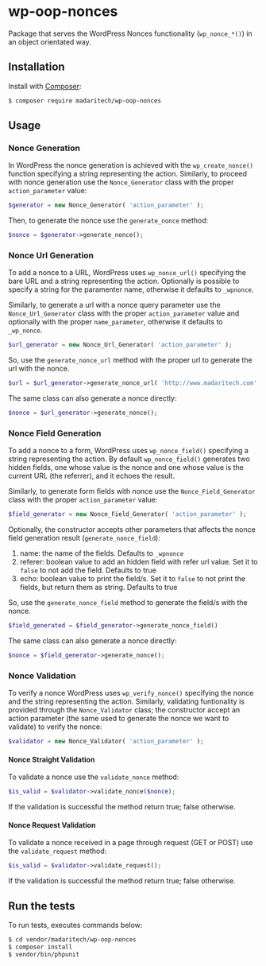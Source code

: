 # wp-oop-nonces
Package that serves the WordPress Nonces functionality (`wp_nonce_*()`) in an object orientated way.

## Installation

Install with [Composer](https://getcomposer.org):

```sh
$ composer require madaritech/wp-oop-nonces
```

## Usage

### Nonce Generation
In WordPress the nonce generation is achieved with the `wp_create_nonce()` function specifying a string representing the action. 
Similarly, to proceed with nonce generation use the `Nonce_Generator` class with the proper `action_parameter` value:

```php
$generator = new Nonce_Generator( 'action_parameter' );
```

Then, to generate the nonce use the `generate_nonce` method:

```php
$nonce = $generator->generate_nonce();
```

### Nonce Url Generation
To add a nonce to a URL, WordPress uses `wp_nonce_url()` specifying the bare URL and a string representing the action. Optionally is possible to specify a string for the paramenter name, otherwise it defaults to `_wpnonce`.

Similarly, to generate a url with a nonce query parameter use the `Nonce_Url_Generator` class with the proper `action_parameter` value and optionally with the proper `name_parameter`, otherwise it defaults to `_wp_nonce`.

```php
$url_generator = new Nonce_Url_Generator( 'action_parameter' );
```

So, use the `generate_nonce_url` method with the proper url to generate the url with the nonce. 

```php
$url = $url_generator->generate_nonce_url( 'http://www.madaritech.com' );
```

The same class can also generate a nonce directly:

```php
$nonce = $url_generator->generate_nonce();
```

### Nonce Field Generation
To add a nonce to a form, WordPress uses `wp_nonce_field()` specifying a string representing the action. By default `wp_nonce_field()` generates two hidden fields, one whose value is the nonce and one whose value is the current URL (the referrer), and it echoes the result.

Similarly, to generate form fields with nonce use the `Nonce_Field_Generator` class with the proper `action_parameter` value:

```php
$field_generator = new Nonce_Field_Generator( 'action_parameter' );
```

Optionally, the constructor accepts other parameters that affects the nonce field generation result (`generate_nonce_field`):

1. name: the name of the fields. Defaults to `_wpnonce`
1. referer: boolean value to add an hidden field with refer url value. Set it to `false` to not add the field. Defaults to true
1. echo: boolean value to print the field/s. Set it to `false` to not print the fields, but return them as string. Defaults to true 

So, use the `generate_nonce_field` method to generate the field/s with the nonce. 

```php
$field_generated = $field_generator->generate_nonce_field()
```

The same class can also generate a nonce directly:

```php
$nonce = $field_generator->generate_nonce();
```

### Nonce Validation
To verify a nonce WordPress uses `wp_verify_nonce()` specifying the nonce and the string representing the action. 
Similarly, validating funtionality is provided through the `Nonce_Validator` class; the constructor accept an action parameter (the same used to generate the nonce we want to validate) to verify the nonce:

```php
$validator = new Nonce_Validator( 'action_parameter' );
```

#### Nonce Straight Validation
To validate a nonce use the `validate_nonce` method:

```php
$is_valid = $validator->validate_nonce($nonce);
```

If the validation is successful the method return true; false otherwise.

#### Nonce Request Validation
To validate a nonce received in a page through request (GET or POST) use the `validate_request` method:

```php
$is_valid = $validator->validate_request();
```

If the validation is successful the method return true; false otherwise.

## Run the tests
To run tests, executes commands below:

```sh
$ cd vendor/madaritech/wp-oop-nonces
$ composer install
$ vendor/bin/phpunit
```
